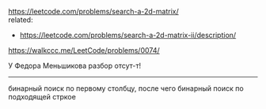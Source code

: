 https://leetcode.com/problems/search-a-2d-matrix/  
related:
- https://leetcode.com/problems/search-a-2d-matrix-ii/description/

https://walkccc.me/LeetCode/problems/0074/

У Федора Меньшикова разбор отсут-т!

____________________

бинарный поиск по первому столбцу, после чего бинарный поиск по подходящей стркое
